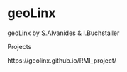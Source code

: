 # geoLinx
geoLinx by S.Alvanides &amp; I.Buchstaller

Projects
<p>
https://geolinx.github.io/RMI_project/
